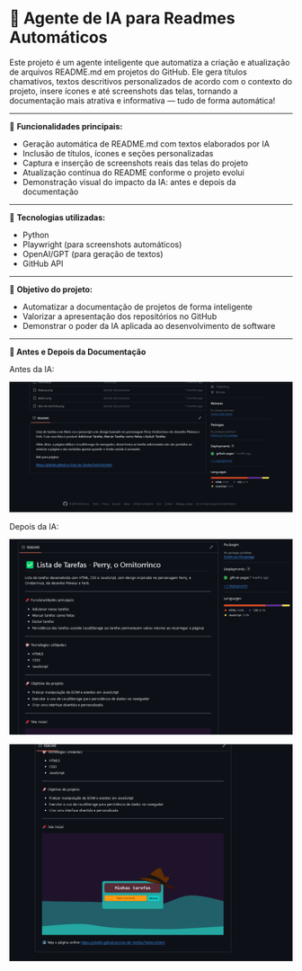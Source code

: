 # 🤖 Agente de IA para Readmes Automáticos

Este projeto é um agente inteligente que automatiza a criação e atualização de arquivos README.md em projetos do GitHub. Ele gera títulos chamativos, textos descritivos personalizados de acordo com o contexto do projeto, insere ícones e até screenshots das telas, tornando a documentação mais atrativa e informativa — tudo de forma automática!

---

📌 **Funcionalidades principais:**
- Geração automática de README.md com textos elaborados por IA
- Inclusão de títulos, ícones e seções personalizadas
- Captura e inserção de screenshots reais das telas do projeto
- Atualização contínua do README conforme o projeto evolui
- Demonstração visual do impacto da IA: antes e depois da documentação

---

🎨 **Tecnologias utilizadas:**
- Python
- Playwright (para screenshots automáticos)
- OpenAI/GPT (para geração de textos)
- GitHub API

---

🚀 **Objetivo do projeto:**
- Automatizar a documentação de projetos de forma inteligente
- Valorizar a apresentação dos repositórios no GitHub
- Demonstrar o poder da IA aplicada ao desenvolvimento de software

---

**📌 Antes e Depois da Documentação**

Antes da IA:

![Antes](images/antes.png)

Depois da IA:

![Depois](images/depois.png)

![Depois 2](images/depois2.png)
